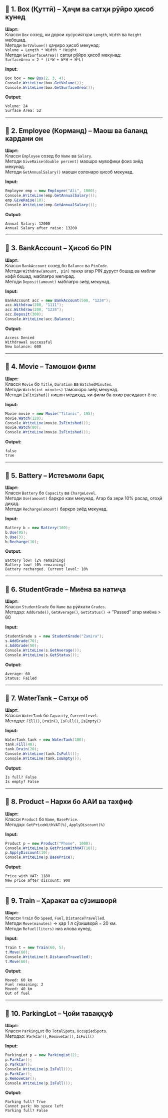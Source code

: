 
## 🔷 1. Box (Қуттӣ) – Ҳаҷм ва сатҳи рӯйро ҳисоб кунед

**Шарт:**  
Класси `Box` созед, ки дорои хусусиятҳои `Length`, `Width` ва `Height` мебошад.  
Методи `GetVolume()` ҳаҷмро ҳисоб мекунад:  
`Volume = Length * Width * Height`  
Методи `GetSurfaceArea()` сатҳи рӯйро ҳисоб мекунад:  
`SurfaceArea = 2 * (L*W + W*H + H*L)`

**Input:**
```csharp
Box box = new Box(2, 3, 4);
Console.WriteLine(box.GetVolume());
Console.WriteLine(box.GetSurfaceArea());
```

**Output:**
```
Volume: 24
Surface Area: 52
```

---

## 🔷 2. Employee (Корманд) – Маош ва баланд кардани он

**Шарт:**  
Класси `Employee` созед бо `Name` ва `Salary`.  
Методи `GiveRaise(double percent)` маошро мувофиқи фоиз зиёд мекунад.  
Методи `GetAnnualSalary()` маоши солонаро ҳисоб мекунад.

**Input:**
```csharp
Employee emp = new Employee("Ali", 1000);
Console.WriteLine(emp.GetAnnualSalary());
emp.GiveRaise(10);
Console.WriteLine(emp.GetAnnualSalary());
```

**Output:**
```
Annual Salary: 12000
Annual Salary after raise: 13200
```

---

## 🔷 3. BankAccount – Ҳисоб бо PIN

**Шарт:**  
Класси `BankAccount` созед бо `Balance` ва `PinCode`.  
Методи `Withdraw(amount, pin)` танҳо агар PIN дуруст бошад ва маблағ кофӣ бошад, маблағро мегирад.  
Методи `Deposit(amount)` маблағро зиёд мекунад.

**Input:**
```csharp
BankAccount acc = new BankAccount(500, "1234");
acc.Withdraw(200, "1111");
acc.Withdraw(200, "1234");
acc.Deposit(300);
Console.WriteLine(acc.Balance);
```

**Output:**
```
Access Denied
Withdrawal successful
New balance: 600
```

---

## 🔷 4. Movie – Тамошои филм

**Шарт:**  
Класси `Movie` бо `Title`, `Duration` ва `WatchedMinutes`.  
Методи `Watch(int minutes)` тамошоро зиёд мекунад.  
Методи `IsFinished()` нишон медиҳад, ки филм ба охир расидааст ё не.

**Input:**
```csharp
Movie movie = new Movie("Titanic", 195);
movie.Watch(120);
Console.WriteLine(movie.IsFinished());
movie.Watch(80);
Console.WriteLine(movie.IsFinished());
```

**Output:**
```
false
true
```

---

## 🔷 5. Battery – Истеъмоли барқ

**Шарт:**  
Класси `Battery` бо `Capacity` ва `ChargeLevel`.  
Методи `Use(amount)` барқро кам мекунад. Агар ба зери 10% расад, огоҳӣ диҳад.  
Методи `Recharge(amount)` барқро зиёд мекунад.

**Input:**
```csharp
Battery b = new Battery(100);
b.Use(95);
b.Use(3);
b.Recharge(10);
```

**Output:**
```
Battery low! (2% remaining)
Battery low! (0% remaining)
Battery recharged. Current level: 10%
```

---

## 🔷 6. StudentGrade – Миёна ва натиҷа

**Шарт:**  
Класси `StudentGrade` бо `Name` ва рӯйхати `Grades`.  
Методҳо: `AddGrade()`, `GetAverage()`, `GetStatus()` → "Passed" агар миёна > 60

**Input:**
```csharp
StudentGrade s = new StudentGrade("Zamira");
s.AddGrade(70);
s.AddGrade(50);
Console.WriteLine(s.GetAverage());
Console.WriteLine(s.GetStatus());
```

**Output:**
```
Average: 60
Status: Failed
```

---

## 🔷 7. WaterTank – Сатҳи об

**Шарт:**  
Класси `WaterTank` бо `Capacity`, `CurrentLevel`.  
Методҳо: `Fill()`, `Drain()`, `IsFull()`, `IsEmpty()`

**Input:**
```csharp
WaterTank tank = new WaterTank(100);
tank.Fill(40);
tank.Drain(20);
Console.WriteLine(tank.IsFull());
Console.WriteLine(tank.IsEmpty());
```

**Output:**
```
Is full? False
Is empty? False
```

---

## 🔷 8. Product – Нархи бо ААИ ва тахфиф

**Шарт:**  
Класси `Product` бо `Name`, `BasePrice`.  
Методҳо: `GetPriceWithVAT(%)`, `ApplyDiscount(%)`

**Input:**
```csharp
Product p = new Product("Phone", 1000);
Console.WriteLine(p.GetPriceWithVAT(18));
p.ApplyDiscount(10);
Console.WriteLine(p.BasePrice);
```

**Output:**
```
Price with VAT: 1180
New price after discount: 900
```

---

## 🔷 9. Train – Ҳаракат ва сӯзишворӣ

**Шарт:**  
Класси `Train` бо `Speed`, `Fuel`, `DistanceTravelled`.  
Методи `Move(minutes)` → ҳар 1 л сӯзишворӣ = 20 км.  
Методи `Refuel(liters)` низ илова кунед.

**Input:**
```csharp
Train t = new Train(60, 5);
t.Move(60);
Console.WriteLine(t.DistanceTravelled);
t.Move(60);
```

**Output:**
```
Moved: 60 km
Fuel remaining: 2
Moved: 40 km
Out of fuel
```

---

## 🔷 10. ParkingLot – Ҷойи таваққуф

**Шарт:**  
Класси `ParkingLot` бо `TotalSpots`, `OccupiedSpots`.  
Методҳо: `ParkCar()`, `RemoveCar()`, `IsFull()`

**Input:**
```csharp
ParkingLot p = new ParkingLot(2);
p.ParkCar();
p.ParkCar();
Console.WriteLine(p.IsFull());
p.ParkCar();
p.RemoveCar();
Console.WriteLine(p.IsFull());
```

**Output:**
```
Parking full? True
Cannot park: No space left
Parking full? False
```